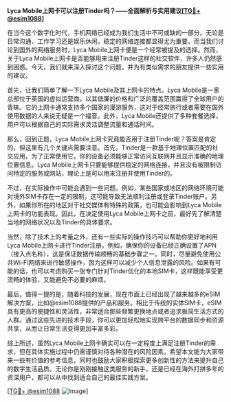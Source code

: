**Lyca Mobile上网卡可以注册Tinder吗？——全面解析与实用建议[[TG💪+ @esim1088](https://t.me/s/esim1088)]**

在当今这个数字化时代，手机网络已经成为我们生活中不可或缺的一部分。无论是日常沟通、工作学习还是娱乐休闲，稳定的网络连接都显得尤为重要。而当我们讨论到国外的网络服务时，Lyca Mobile上网卡便是一个经常被提及的选择。然而，关于Lyca Mobile上网卡是否能够用来注册Tinder这样的社交软件，许多人仍然感到困惑。今天，我们就来深入探讨这个问题，并为有类似需求的朋友提供一些实用的建议。

首先，让我们简单了解一下Lyca Mobile及其上网卡的特点。Lyca Mobile是一家总部位于英国的虚拟运营商，以其低廉的价格和广泛的覆盖范围赢得了全球用户的青睐。它的上网卡通常支持多个国家的漫游服务，这对于经常旅行或者需要在国外使用数据的人来说无疑是一个福音。此外，Lyca Mobile还提供了多种套餐选择，用户可以根据自己的实际需求灵活调整流量和通话时间。

那么，回到正题，Lyca Mobile上网卡究竟能否用于注册Tinder呢？答案是肯定的，但这里有几个关键点需要注意。首先，Tinder是一款基于地理位置匹配的社交应用，为了正常使用它，你的设备必须能够正常访问互联网并且显示准确的地理位置信息。Lyca Mobile上网卡只要能够提供稳定的网络连接，并且没有被限制访问特定的服务或网站，理论上是可以用来注册并使用Tinder的。

不过，在实际操作中可能会遇到一些问题。例如，某些国家或地区的网络环境可能对境外SIM卡存在一定的限制，这可能导致无法顺利注册或登录Tinder账户。另外，如果你所在的地区对于社交媒体有特殊的政策，也可能会影响到Lyca Mobile上网卡的功能表现。因此，在决定使用Lyca Mobile上网卡之前，最好先了解清楚当地的网络状况以及Tinder的具体要求。

当然，除了技术上的考量之外，还有一些实际的操作技巧可以帮助你更好地利用Lyca Mobile上网卡进行Tinder注册。例如，确保你的设备已经正确设置了APN（接入点名称），这是保证数据传输顺畅的基础步骤之一。同时，尽量避免使用公共Wi-Fi网络来进行敏感操作，因为这样可以减少个人信息泄露的风险。如果有可能的话，也可以考虑购买一张专门针对Tinder优化的本地SIM卡，这样既能享受更流畅的体验，又能避免不必要的麻烦。

最后，值得一提的是，随着科技的发展，现在市面上已经出现了越来越多的eSIM解决方案，比如@esim1088提供的产品和服务。相比于传统的实体SIM卡，eSIM具有更高的便捷性和灵活性，非常适合那些频繁更换地点或者追求极简生活方式的人群。通过这些先进的技术手段，你可以更加轻松地实现跨平台的数据同步和资源共享，从而让日常生活变得更加丰富多彩。

综上所述，虽然Lyca Mobile上网卡确实可以在一定程度上满足注册Tinder的需求，但在具体实施过程中仍需谨慎对待各种潜在的风险因素。希望本文能为大家带来一些有价值的参考信息，同时也鼓励大家积极探索更多创新性的方法来提升自己的数字生活品质。无论你是刚刚接触这类服务的新手，还是已经在海外打拼多年的资深用户，都可以从中找到适合自己的最佳实践方案。

[[TG💪+ @esim1088](https://t.me/s/esim1088) ![Image](https://i.postimg.cc/4NQfJmqS/Snipaste-2025-05-13-00-14-12.png)]